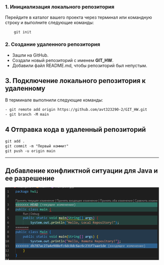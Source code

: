 ### 1. Инициализация локального репозитория
Перейдите в каталог вашего проекта через терминал или командную строку и выполните следующие команды:


        git init


### 2. Создание удаленного репозитория
- Зашли на GitHub.
- Создали новый репозиторий с именем __GIT_HW__.
- Добавили файл README.md, чтобы репозиторий был непустым.

## 3. Подключение локального репозитория к удаленному
В терминале выполнили следующие команды:

    - git remote add origin https://github.com/avt323290-2/GIT_HW.git
    - git branch -M main  
  
## 4 Отправка кода в удаленный репозиторий

    git add .
    git commit -m "Первый коммит"
    git push -u origin main  
 
 ___
 ## Добавление конфликтной ситуации для Java и ее разрешение
 ![Alt text](image.png)